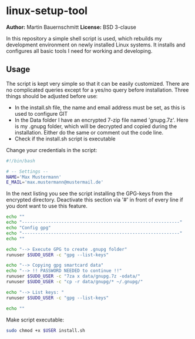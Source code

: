 # linux-setup-tool

**Author:** Martin Bauernschmitt
**License:** BSD 3-clause


In this repository a simple shell script is used, which rebuilds my development environment on newly installed Linux systems. It installs and configures all basic tools I need for working and developing.

## Usage

The script is kept very simple so that it can be easily customized. There are no complicated queries except for a yes/no query before installation.
Three things should be adjusted before use:
- In the install.sh file, the name and email address must be set, as this is used to configure GIT
- In the Data folder I have an encrypted 7-zip file named 'gnupg.7z'. Here is my .gnupg folder, which will be decrypted and copied during the installation. Either do the same or comment out the code line.
- Check if the install.sh script is executable

Change your credentials in the script:

```bash
#!/bin/bash

# -- Settings --
NAME='Max Mustermann'
E_MAIL='max.mustermann@mustermail.de'
```

In the next listing you see the script installing the GPG-keys
from the encrypted directory. Deactivate this section via '#' in
front of every line if you dont want to use this feature.

```bash
echo ""
echo "------------------------------------------------------------"
echo "Config gpg"
echo "------------------------------------------------------------"
echo ""

echo "--> Execute GPG to create .gnupg folder"
runuser $SUDO_USER -c "gpg --list-keys"

echo "--> Copying gpg smartcard data"
echo "--> !! PASSWORD NEEDED to continue !!"
runuser $SUDO_USER -c "7za x data/gnupg.7z -odata/"
runuser $SUDO_USER -c "cp -r data/gnupg/* ~/.gnupg/"

echo "--> List keys: "
runuser $SUDO_USER -c "gpg --list-keys"

echo ""
```


Make script executable:
```bash
sudo chmod +x $USER install.sh
```